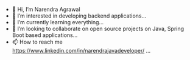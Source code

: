 - 👋 Hi, I’m Narendra Agrawal
- 👀 I’m interested in developing backend applications...
- 🌱 I’m currently learning everything...
- 💞️ I’m looking to collaborate on open source projects on Java, Spring Boot based applications...
- 📫 How to reach me https://www.linkedin.com/in/narendrajavadeveloper/ ...

<!---
narendrabtechcse/narendrabtechcse is a ✨ special ✨ repository because its `README.md` (this file) appears on your GitHub profile.
You can click the Preview link to take a look at your changes.
--->
